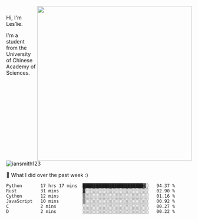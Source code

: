 <img align="right" src="https://github-readme-stats.vercel.app/api?username=iansmith123&show_icons=true&hide_border=true" width="420">

### 
Hi, I'm Les1ie. 

I'm a student from the University of Chinese Academy of Sciences.

<img src="https://komarev.com/ghpvc/?username=iansmith123" alt="iansmith123" />




🔭 What I did over the past week :)
<!--START_SECTION:waka-->

```text
Python       17 hrs 17 mins  ███████████████████████▓░   94.37 %
Rust         31 mins         ▓░░░░░░░░░░░░░░░░░░░░░░░░   02.90 %
Cython       12 mins         ▒░░░░░░░░░░░░░░░░░░░░░░░░   01.16 %
JavaScript   10 mins         ▒░░░░░░░░░░░░░░░░░░░░░░░░   00.92 %
C            2 mins          ░░░░░░░░░░░░░░░░░░░░░░░░░   00.27 %
D            2 mins          ░░░░░░░░░░░░░░░░░░░░░░░░░   00.22 %
```

<!--END_SECTION:waka-->


<!--
**IanSmith123/IanSmith123** is a ✨ _special_ ✨ repository because its `README.md` (this file) appears on your GitHub profile.
<img src="https://github.githubassets.com/images/spinners/octocat-spinner-64.gif">

Here are some ideas to get you started:

- 🔭 I’m currently working on ...
- 🌱 I’m currently learning ...
- 👯 I’m looking to collaborate on ...
- 🤔 I’m looking for help with ...
- 💬 Ask me about ...
- 📫 How to reach me: ...
- 😄 Pronouns: ...
- ⚡ Fun fact: ...
-->
